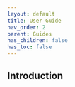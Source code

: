 ```yaml
---
layout: default
title: User Guide
nav_order: 2
parent: Guides
has_children: false
has_toc: false
---
```


## Introduction

